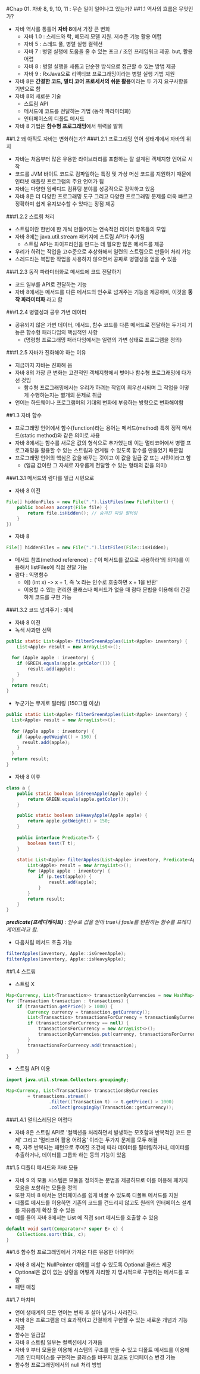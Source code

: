 #Chap 01. 자바 8, 9, 10, 11 : 무슨 일이 일어나고 있는가?
##1.1 역사의 흐름은 무엇인가?

* 자바 역사를 통틀어 **자바 8**에서 가장 큰 변화
  * 자바 1.0 : 스레드와 락, 메모리 모델 지원. 저수준 기능 활용 어렵
  * 자바 5 : 스레드 풀, 병렬 실행 컬렉션
  * 자바 7 : 병렬 실행에 도움을 줄 수 있는 포크 / 조인 프레임워크 제공.  but, 활용 어렵
  * 자바 8 : 병렬 실행을 새롭고 단순한 방식으로 접근할 수 있는 방법 제공
  * 자바 9 : RxJava으로 리액티브 프로그래밍이라는 병렬 실행 기법 지원 
* 자바 8은 **간결한 코드, 멀티 코어 프로세서의 쉬운 활용**이라는 두 가지 요구사항을 기반으로 함
* 자바 8의 새로운 기술
  * 스트림 API
  * 메서드에 코드를 전달하는 기법 (동작 파라미터화)
  * 인터페이스의 디폴트 메서드
* 자바 8 기법은 **함수형 프로그래밍**에서 위력을 발휘

##1.2 왜 아직도 자바는 변화하는가?
###1.2.1 프로그래밍 언어 생태계에서 자바의 위치
* 자바는 처음부터 많은 유용한 라이브러리를 포함하는 잘 설계된 객체지향 언어로 시작
* 코드를 JVM 바이트 코드로 컴파일하는 특징 및 가상 머신 코드를 지원하기 때문에 인터넷 애플릿 프로그램의 주요 언어가 됨
* 자바는 다양한 임베디드 컴퓨팅 분야를 성공적으로 장악하고 있음
* 자바 8은 더 다양한 프로그래밍 도구 그리고 다양한 프로그래밍 문제를 더욱 빠르고 정확하며 쉽게 유지보수할 수 있다는 장점 제공

###1.2.2 스트림 처리
* 스트림이란 한번에 한 개씩 만들어지는 연속적인 데이터 항목들의 모임
* 자바 8에는 java.util.stream 패키지에 스트림 API가 추가됨
  * 스트림 API는 파이프라인을 만드는 데 필요한 많은 메서드를 제공
* 우리가 하려는 작업을 고수준으로 추상화해서 일련의 스트림으로 만들어 처리 가능
* 스레드라는 복잡한 작업을 사용하지 않으면서 공짜로 병렬성을 얻을 수 있음

###1.2.3 동작 파라미터화로 메서드에 코드 전달하기
* 코드 일부를 API로 전달하는 기능
* 자바 8에서는 메서드를 다른 메서드의 인수로 넘겨주는 기능을 제공하며, 이것을 **동작 파라미터화** 라고 함

###1.2.4 병렬성과 공유 가변 데이터
* 공유되지 않은 가변 데이터, 메서드, 함수 코드를 다른 메서드로 전달하는 두가지 기능은 함수형 패러다임의 핵심적인 사항
  * (명령형 프로그래밍 패러다임에서는 일련의 가변 상태로 프로그램을 정의)

###1.2.5 자바가 진화해야 하는 이유
* 지금까지 자바는 진화해 옴
* 자바 8의 가장 큰 변화는 고전적인 객체지향에서 벗어나 함수형 프로그래밍에 다가선 것임
  * 함수형 프로그래밍에서는 우리가 하려는 작업이 최우선시되며 그 작업을 어떻게 수행하는지는 별개의 문제로 취급
* 언어는 하드웨어나 프로그램머의 기대의 변화에 부응하는 방향으로 변화해야함 

##1.3 자바 함수
* 프로그래밍 언어에서 함수(function)라는 용어는 메서드(method) 특히 정적 메서드(static method)와 같은 의미로 사용
* 자바 8에서는 함수를 새로운 값의 형식으로 추가했는데 이는 멀티코어에서 병렬 프로그래밍을 활용할 수 있는 스트림과 연계될 수 있도록 함수를 만들었기 때문임 
* 프로그래밍 언어의 핵심은 값을 바꾸는 것이고 이 값을 일급 값 또는 시민이라고 함
  * (일급 값이란 그 자체로 자유롭게 전달할 수 있는 형태의 값을 의미)

###1.3.1 메서드와 람다를 일급 시민으로 
* 자바 8 이전
```java
File[] hiddenFiles = new File(".").listFiles(new FileFilter() {
	public boolean accept(File file) {
		return file.isHidden(); // 숨겨진 파일 필터링
    }
})
```
* 자바 8
```java
File[] hiddenFiles = new File(".").listFiles(File::isHidden);
```
* 메서드 참조(method reference) :: ('이 메서드를 값으로 사용하라'의 의미)를 이용해서 listFiles에 직접 전달 가능
* 람다 : 익명함수
  * 예) (int x) -> x + 1, 즉 'x 라는 인수로 호출하면 x + 1을 반환'
  * 이용할 수 있는 편리한 클래스나 메서드가 없을 때 람다 문법을 이용해 더 간결하게 코드를 구현 가능

###1.3.2 코드 넘겨주기 : 예제
* 자바 8 이전
* 녹색 사과만 선택

```java
public static List<Apple> filterGreenApples(List<Apple> inventory) {
    List<Apple> result = new ArrayList<>();

  for (Apple apple : inventory) {
    if (GREEN.equals(apple.getColor())) {
        result.add(apple);
    }
  }
  return result;
}
```
* 누군가는 무게로 필터링 (150그램 이상)
```java
public static List<Apple> filterGreenApples(List<Apple> inventory) {
  List<Apple> result = new ArrayList<>();
  
  for (Apple apple : inventory) {
    if (apple.getWeight() > 150) {
      result.add(apple);
    }
  }
  return result;
}
```
* 자바 8 이후
```java
class a {
	public static boolean isGreenApple(Apple apple) {
		return GREEN.equals(apple.getColor());
    }

    public static boolean isHeavyApple(Apple apple) {
        return apple.getWeight() > 150;
    }
	
	public interface Predicate<T> {
		boolean test(T t);
    }
	
	static List<Apple> filterApples(List<Apple> inventory, Predicate<Apple> p) {
		List<Apple> result = new ArrayList<>();
		for (Apple apple : inventory) {
			if (p.test(apple)) {
				result.add(apple);
            }
        }
		return result;
    }
}
```
  ***predicate(프레디케이트)** : 인수로 값을 받아 true나 fasle를 반환하는 함수를 프레디케이트라고 함.*

  
* 다음처럼 메서드 호출 가능
```java
filterApples(inventory, Apple::isGreenApple);
filterApples(inventory, Apple::isHeavyApple);
```

##1.4 스트림
* 스트림 X
```java
Map<Currency, List<Transaction>> transactionByCurrencies = new HashMap<>();
for (Transaction transaction : transactions) {
    if (transaction.getPrice() > 1000) {
        Currency currency = transaction.getCurrency();
        List<Transaction> transactionsForCurrency = transactionByCurrencies.get(currency);
        if (transactionsForCurrency == null) {
            transactionsForCurrency = new ArrayList<>();
            transactionByCurrencies.put(currency, transactionsForCurrency);
        }
        transactionsForCurrency.add(transaction);
    }
}
```

* 스트림 API 이용
```java
import java.util.stream.Collectors.groupingBy;

Map<Currency, List<Transaction>> transactionsByCurrencies 
        = transactions.stream()
                .filter((Transaction t) -> t.getPrice() > 1000)
                .collect(groupingBy(Transaction::getCurrency));
```

###1.4.1 멀티스레딩은 어렵다
* 자바 8은 스트림 API로 '컬렉션을 처리하면서 발생하는 모호함과 반복적인 코드 문제' 그리고 '멀티코어 활용 어려움' 이라는 두가지 문제를 모두 해결
* 즉, 자주 반복되는 패턴으로 주어진 조건에 따라 데이터를 필터링하거나, 데이터를 추출하거나, 데이터를 그룹화 하는 등의 기능이 있음

##1.5 디폴티 메서드와 자바 모듈
* 자바 9 의 모듈 시스템은 모듈을 정의하는 문법을 제공하므로 이를 이용해 패키지 모음을 포함하는 모듈을 정의
* 또한 자바 8 에서는 인터페이스를 쉽게 바꿀 수 있도록 디폴트 메서드를 지원
* 디폴트 메서드를 이용하면 기존의 코드를 건드리지 않고도 원래의 인터페이스 설계를 자유롭게 확장 할 수 있음
* 예를 들어 자바 8에서는 List 에 직접 sort 메서드를 호출할 수 있음

```java
default void sort(Comparator<? super E> c) {
    Collections.sort(this, c);
}
```

##1.6 함수형 프로그래밍에서 가져온 다른 유용한 아이디어
* 자바 8 에서는 NullPointer 예외를 피할 수 있도록 Optional 클래스 제공
* Optional은 값이 없는 상황을 어떻게 처리할 지 명시적으로 구현하는 메서드를 포함
* 패턴 매칭

##1.7 마치며
* 언어 생태계의 모든 언어는 변화 후 살아 남거나 사라진다.
* 자바 8은 프로그램을 더 효과적이고 간결하게 구현할 수 있는 새로운 개념과 기능 제공
* 함수는 일급값
* 자바 8 스트림 일부는 컬렉션에서 가져옴
* 자바 9 부터 모듈을 이용해 시스템의 구조를 만들 수 있고 디폴트 메서드를 이용해 기존 인터페이스를 구현하는 클래스를 바꾸지 않고도 인터페이스 변경 가능
* 함수형 프로그래밍에서의 null 처리 방법

    